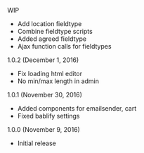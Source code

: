 WIP

- Add location fieldtype
- Combine fieldtype scripts
- Added agreed fieldtype
- Ajax function calls for fieldtypes

1.0.2 (December 1, 2016)

- Fix loading html editor
- No min/max length in admin

1.0.1 (November 30, 2016)

- Added components for emailsender, cart
- Fixed bablify settings

1.0.0 (November 9, 2016)

- Initial release
